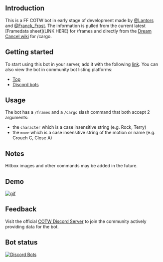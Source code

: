 ## Introduction
This is a FF COTW bot in early stage of development made by [@Lantors](https://github.com/dens0ne) and [@Franck_Frost](https://twitter.com/FranckFrost). The  information is pulled from the current latest [Framedata sheet](LINK HERE) for /frames and directly from the [Dream Cancel wiki](https://dreamcancel.com/wiki/Fatal_Fury:_City_of_the_Wolves) for /cargo.

## Getting started
To start using this bot in your server, add it with the following [link](https://discord.com/api/oauth2/authorize?client_id=1376145362594824272&permissions=277025721344&scope=bot%20applications.commands). You can also view the bot in community bot listing platforms:
 - [Top](https://top.gg/bot/950847013870772264)
 - [Discord bots](https://discord.bots.gg/bots/950847013870772264)

## Usage
The bot has a `/frames` and a `/cargo` slash command that both accept 2 arguments:
- the `character` which is a case insensitive string (e.g. Rock, Terry)
- the `move` which is a case insensitive string of the motion or name (e.g. Crouch C, Close A)

## Notes
Hitbox images and other commands may be added in the future.

## Demo
[![gif](https://media.giphy.com/media/LrqUuAZB2E3hGvHtOH/giphy.gif)](https://giphy.com/gifs/LrqUuAZB2E3hGvHtOH)

## Feedback
Visit the official [COTW Discord Server](https://discord.gg/ChEEUuZwqS) to join the community actively providing data for the bot.

## Bot status

[![Discord Bots](https://top.gg/api/widget/950847013870772264.svg)](https://top.gg/bot/950847013870772264)
